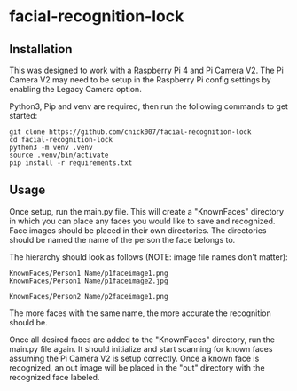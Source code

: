 # facial-recognition-lock
## Installation
This was designed to work with a Raspberry Pi 4 and Pi Camera V2. The Pi Camera V2 may need to be setup in the Raspberry Pi config settings by enabling the Legacy Camera option.

Python3, Pip and venv are required, then run the following commands to get started:
```
git clone https://github.com/cnick007/facial-recognition-lock
cd facial-recognition-lock
python3 -m venv .venv
source .venv/bin/activate
pip install -r requirements.txt
```

## Usage
Once setup, run the main.py file. This will create a "KnownFaces" directory in which you can place any faces you would like to save and recognized. Face images should be placed in their own directories. The directories should be named the name of the person the face belongs to.

The hierarchy should look as follows (NOTE: image file names don't matter):
```
KnownFaces/Person1 Name/p1faceimage1.png
KnownFaces/Person1 Name/p1faceimage2.jpg

KnownFaces/Person2 Name/p2faceimage1.png
```

The more faces with the same name, the more accurate the recognition should be.

Once all desired faces are added to the "KnownFaces" directory, run the main.py file again. It should initialize and start scanning for known faces assuming the Pi Camera V2 is setup correctly. Once a known face is recognized, an out image will be placed in the "out" directory with the recognized face labeled.
